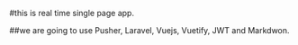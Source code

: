 #this is real time single page app.

##we are going to use Pusher, Laravel, Vuejs, Vuetify, JWT and Markdwon.
